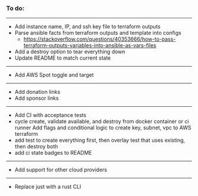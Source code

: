 ### To do:

---
- Add instance name, IP, and ssh key file to terraform outputs
- Parse ansible facts from terraform outputs and template into configs
  - https://stackoverflow.com/questions/40353666/how-to-pass-terraform-outputs-variables-into-ansible-as-vars-files
- Add a destroy option to tear everything down
- Update README to match current state
---
- Add AWS Spot toggle and target
---
- Add donation links
- Add sponsor links
---
- Add CI with acceptance tests
- cycle create, validate available, and destroy from docker container or ci runner
Add flags and conditional logic to create key, subnet, vpc to AWS terraform
- add test to create everything first, then overlay test that uses existing, then destroy both
- add ci state badges to README
---
- Add support for other cloud providers
---
- Replace just with a rust CLI
